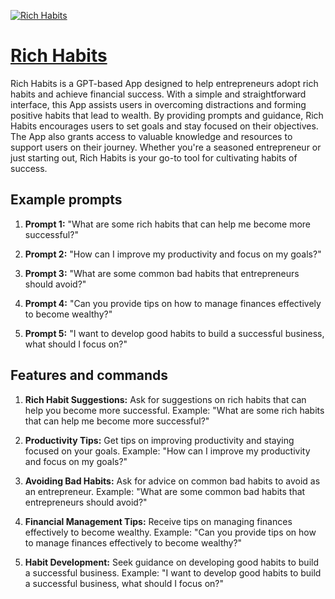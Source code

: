 [![Rich Habits](https://files.oaiusercontent.com/file-UyOrKWr4mOxX4UkVnvkWkhPS?se=2123-10-18T21%3A16%3A09Z&sp=r&sv=2021-08-06&sr=b&rscc=max-age%3D31536000%2C%20immutable&rscd=attachment%3B%20filename%3De1ca69d1-409c-409b-9922-e3e5e5cb6805.png&sig=8T4przNt83f%2BYqaM9ecGG5dfxl3mZTmKHGQ/TDEVqfY%3D)](https://chat.openai.com/g/g-4OM4re8tv-rich-habits)

# [Rich Habits](https://chat.openai.com/g/g-4OM4re8tv-rich-habits)

Rich Habits is a GPT-based App designed to help entrepreneurs adopt rich habits and achieve financial success. With a simple and straightforward interface, this App assists users in overcoming distractions and forming positive habits that lead to wealth. By providing prompts and guidance, Rich Habits encourages users to set goals and stay focused on their objectives. The App also grants access to valuable knowledge and resources to support users on their journey. Whether you're a seasoned entrepreneur or just starting out, Rich Habits is your go-to tool for cultivating habits of success.

## Example prompts

1. **Prompt 1:** "What are some rich habits that can help me become more successful?"

2. **Prompt 2:** "How can I improve my productivity and focus on my goals?"

3. **Prompt 3:** "What are some common bad habits that entrepreneurs should avoid?"

4. **Prompt 4:** "Can you provide tips on how to manage finances effectively to become wealthy?"

5. **Prompt 5:** "I want to develop good habits to build a successful business, what should I focus on?"

## Features and commands

1. **Rich Habit Suggestions:** Ask for suggestions on rich habits that can help you become more successful. Example: "What are some rich habits that can help me become more successful?"

2. **Productivity Tips:** Get tips on improving productivity and staying focused on your goals. Example: "How can I improve my productivity and focus on my goals?"

3. **Avoiding Bad Habits:** Ask for advice on common bad habits to avoid as an entrepreneur. Example: "What are some common bad habits that entrepreneurs should avoid?"

4. **Financial Management Tips:** Receive tips on managing finances effectively to become wealthy. Example: "Can you provide tips on how to manage finances effectively to become wealthy?"

5. **Habit Development:** Seek guidance on developing good habits to build a successful business. Example: "I want to develop good habits to build a successful business, what should I focus on?"